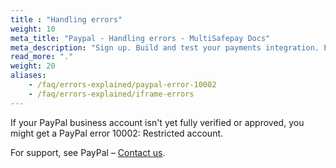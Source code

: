 ```yaml
---
title : "Handling errors"
weight: 10
meta_title: "Paypal - Handling errors - MultiSafepay Docs"
meta_description: "Sign up. Build and test your payments integration. Explore our products and services. Use our API Reference, SDKs, and wrappers. Get support."
read_more: "."
weight: 20
aliases:
    - /faq/errors-explained/paypal-error-10002
    - /faq/errors-explained/iframe-errors
---
```


If your PayPal business account isn't yet fully verified or approved, you might get a PayPal error 10002: Restricted account.

For support, see PayPal – [Contact us](https://www.paypal.com/us/smarthelp/contact-us).